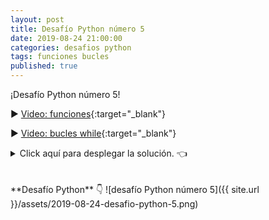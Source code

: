```yaml
---
layout: post
title: Desafío Python número 5
date: 2019-08-24 21:00:00
categories: desafios python
tags: funciones bucles
published: true
---
```


¡Desafío Python número 5!

▶️ [Video: funciones](https://youtu.be/IF34NgjldXs){:target="_blank"}

▶️ [Video: bucles while](https://youtu.be/Ll8Q48_yPIM﻿){:target="_blank"}

<details><summary>Click aquí para desplegar la solución. 👈</summary>
<br />La opción correcta es la a).
<br />
<br />✏️ Explicación: esta función determina si el número n contiene al dígito d. Para esto, se recorre el número, obteniendo cada dígito desde el final (usando el operador módulo) y comparándolos con d. Si el dígito coincide con d, la función retorna True. Si finaliza la iteración sin encontrarlo, retorna False.
<br />
<br />
<div markdown="1">💻 [Código ejecutable](https://repl.it/@programacionde1/Python-Desafio-5){:target="_blank"}
  </div>
<br />
<div markdown="1">![Solución al desafío]({{ site.url }}/assets/2019-08-24-desafio-python-5-solucion.png)
  </div></details>

<br />
<br />
**Desafío Python** 👇
![desafío Python número 5]({{ site.url }}/assets/2019-08-24-desafio-python-5.png)
